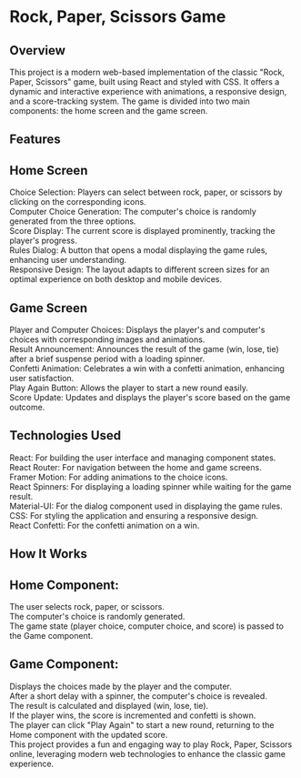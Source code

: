 # Rock, Paper, Scissors Game
## Overview
This project is a modern web-based implementation of the classic "Rock, Paper, Scissors" game, built using React and styled with CSS. It offers a dynamic and interactive experience with animations, a responsive design, and a score-tracking system. The game is divided into two main components: the home screen and the game screen.

## Features
## Home Screen

Choice Selection: Players can select between rock, paper, or scissors by clicking on the corresponding icons. <br>
Computer Choice Generation: The computer's choice is randomly generated from the three options. <br> 
Score Display: The current score is displayed prominently, tracking the player's progress. <br>
Rules Dialog: A button that opens a modal displaying the game rules, enhancing user understanding. <br> 
Responsive Design: The layout adapts to different screen sizes for an optimal experience on both desktop and mobile devices. <br>

## Game Screen

Player and Computer Choices: Displays the player's and computer's choices with corresponding images and animations. <br>
Result Announcement: Announces the result of the game (win, lose, tie) after a brief suspense period with a loading spinner. <br>
Confetti Animation: Celebrates a win with a confetti animation, enhancing user satisfaction. <br>
Play Again Button: Allows the player to start a new round easily. <br>
Score Update: Updates and displays the player's score based on the game outcome. <br>

## Technologies Used
React: For building the user interface and managing component states. <br>
React Router: For navigation between the home and game screens. <br>
Framer Motion: For adding animations to the choice icons. <br>
React Spinners: For displaying a loading spinner while waiting for the game result. <br>
Material-UI: For the dialog component used in displaying the game rules. <br>
CSS: For styling the application and ensuring a responsive design. <br>
React Confetti: For the confetti animation on a win. <br>

## How It Works

## Home Component:

The user selects rock, paper, or scissors. <br>
The computer's choice is randomly generated. <br>
The game state (player choice, computer choice, and score) is passed to the Game component. <br>

## Game Component:

Displays the choices made by the player and the computer. <br>
After a short delay with a spinner, the computer's choice is revealed. <br>
The result is calculated and displayed (win, lose, tie). <br>
If the player wins, the score is incremented and confetti is shown. <br>
The player can click "Play Again" to start a new round, returning to the Home component with the updated score. <br>
This project provides a fun and engaging way to play Rock, Paper, Scissors online, leveraging modern web technologies to enhance the classic game experience. <br>






